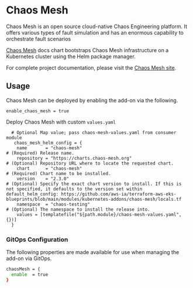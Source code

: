 # Chaos Mesh

Chaos Mesh is an open source cloud-native Chaos Engineering platform. It offers various types of fault simulation and has an enormous capability to orchestrate fault scenarios

[Chaos Mesh](https://chaos-mesh.org/docs/production-installation-using-helm/) docs chart bootstraps Chaos Mesh infrastructure on a Kubernetes cluster using the Helm package manager.

For complete project documentation, please visit the [Chaos Mesh site](https://chaos-mesh.org/docs/).

## Usage

Chaos Mesh can be deployed by enabling the add-on via the following.

```hcl
enable_chaos_mesh = true
```

Deploy Chaos Mesh with custom `values.yaml`

```hcl
  # Optional Map value; pass chaos-mesh-values.yaml from consumer module
   chaos_mesh_helm_config = {
    name       = "chaos-mesh"                                               # (Required) Release name.
    repository = "https://charts.chaos-mesh.org"                            # (Optional) Repository URL where to locate the requested chart.
    chart      = "chaos-mesh"                                               # (Required) Chart name to be installed.
    version    = "2.3.0"                                                    # (Optional) Specify the exact chart version to install. If this is not specified, it defaults to the version set within default_helm_config: https://github.com/aws-ia/terraform-aws-eks-blueprints/blob/main/modules/kubernetes-addons/chaos-mesh/locals.tf
    namespace  = "chaos-testing"                                            # (Optional) The namespace to install the release into.
    values = [templatefile("${path.module}/chaos-mesh-values.yaml", {})]
  }
```

### GitOps Configuration

The following properties are made available for use when managing the add-on via GitOps.

```sh
chaosMesh = {
  enable  = true
}
```
